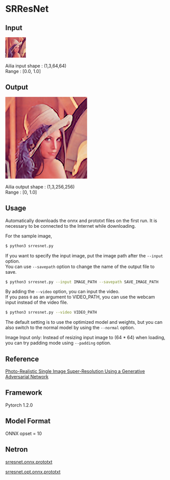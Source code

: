 # SRResNet

## Input

![Input](lenna.png)

Ailia input shape : (1,3,64,64)  
Range : [0.0, 1.0]

## Output

![Output](output.png)

Ailia output shape : (1,3,256,256)  
Range : [0, 1.0]

## Usage
Automatically downloads the onnx and prototxt files on the first run.
It is necessary to be connected to the Internet while downloading.

For the sample image,
``` bash
$ python3 srresnet.py
```

If you want to specify the input image, put the image path after the `--input` option.  
You can use `--savepath` option to change the name of the output file to save.
```bash
$ python3 srresnet.py --input IMAGE_PATH --savepath SAVE_IMAGE_PATH
```

By adding the `--video` option, you can input the video.   
If you pass `0` as an argument to VIDEO_PATH, you can use the webcam input instead of the video file.
```bash
$ python3 srresnet.py --video VIDEO_PATH
```

The default setting is to use the optimized model and weights, but you can also switch to the normal model by using the `--normal` option.

Image Input only: Instead of resizing input image to (64 * 64) when loading, you can try padding mode using `--padding` option.

## Reference

[Photo-Realistic Single Image Super-Resolution Using a Generative Adversarial Network](https://github.com/twtygqyy/pytorch-SRResNet)

## Framework

Pytorch 1.2.0

## Model Format

ONNX opset = 10

## Netron

[srresnet.onnx.prototxt](https://lutzroeder.github.io/netron/?url=https://storage.googleapis.com/ailia-models/srresnet/srresnetn.onnx.prototxt)

[srresnet.opt.onnx.prototxt](https://lutzroeder.github.io/netron/?url=https://storage.googleapis.com/ailia-models/srresnet/srresnet.opt.onnx.prototxt)

